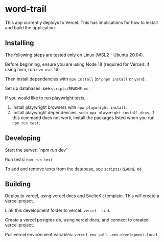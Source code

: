 # word-trail

This app currently deploys to Vercel. This has implications for how to install and build the application.

## Installing

The following steps are tested only on Linux (WSL2 - Ubuntu 20.04).

Before beginning, ensure you are using Node 18 (required for Vercel): if using nvm, run `nvm use 18 `.

Then install dependencies with `npm install` (or `pnpm install` or `yarn`).

Set up databases: see `scripts/README.md`.

If you would like to run playwright tests,

1. Install playwright browsers with `npx playwright install`.
2. Install playwright dependencies: `sudo npx playwright install-deps`. If this command does not work, install the packages listed when you run `npm run test`.

## Developing

Start the server: `npm run dev``

Run tests: `npm run test`

To add and remove texts from the database, see `scripts/README.md`

## Building

Deploy to vercel, using vercel docs and SvelteKit template. This will create a vercel project.

Link this development folder to vercel: `vercel  link`

Create a vercel postgres db, using vercel docs, and connect to created vercel project.

Pull vercel environment variables: `vercel env pull .env.development.local`
